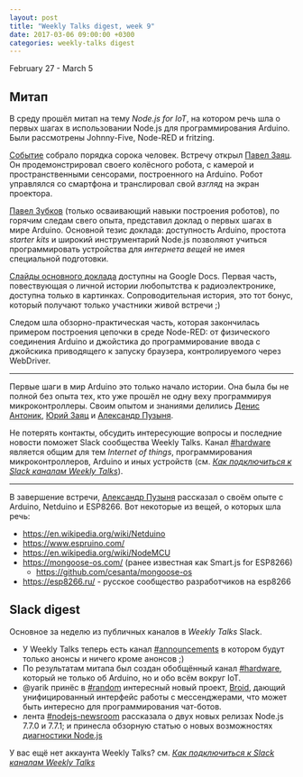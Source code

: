 ```yaml
---
layout: post
title: "Weekly Talks digest, week 9"
date: 2017-03-06 09:00:00 +0300
categories: weekly-talks digest
---
```


February 27 - March 5

## Митап

В среду прошёл митап на тему _Node.js for IoT_, на котором речь шла о первых
шагах в использовании Node.js для программирования Arduino. Были рассмотрены
Johnny-Five, Node-RED и fritzing.

[Событие][] собрало порядка сорока человек. Встречу открыл [Павел Заяц][]. Он
продемонстрировал своего колёсного робота, с камерой и пространственными
сенсорами, построенного на Arduino. Робот управлялся со смартфона и
транслировал свой _взгляд_ на экран проектора.

[Событие]: https://www.facebook.com/events/157821608061410/
[Павел Заяц]: https://vk.com/ded_c_balalaikoi

[Павел Зубков][] (только осваивающий навыки построения роботов), по горячим
следам свего опыта, представил доклад о первых шагах в мире Arduino. Основной
тезис доклада: доступность Arduino, простота _starter kits_ и широкий
инструментарий Node.js позволяют учиться программировать устройства для
_интернета вещей_ не имея специальной подготовки.

[Павел Зубков]: https://www.facebook.com/pavel.zubkou

[Слайды основного доклада][slides] доступны на Google Docs. Первая часть,
повествующая о личной истории любопытства к радиоэлектронике, доступна только
в картинках. Сопроводительная история, это тот бонус, который получают только
участники живой встречи ;)

[slides]: https://docs.google.com/presentation/d/14yaGIR_gkd2sT4VOl6PqSuc3PYE6dqnqIH55MjQXWLA

Следом шла обзорно-практическая часть, которая
закончилась примером построения цепочки в среде Node-RED: от физического
соединения Arduino и джойстика до программирование ввода с джойскика
приводящего к запуску браузера, контролируемого через WebDriver.

---

Первые шаги в мир Arduino это только начало истории. Она была бы не полной без
опыта тех, кто уже прошёл не одну веху программируя микроконтроллеры. Своим
опытом и знаниями делились [Денис Антоник][], [Юрий Заяц][] и
[Александр Пузыня][].

[Денис Антоник]: https://vk.com/id6887066
[Юрий Заяц]: https://www.facebook.com/yury.zayats.1
[Александр Пузыня]: https://www.facebook.com/profile.php?id=100001527677861

Не потерять контакты, обсудить интересующие вопросы и последние новости поможет
Slack сообщества Weekly Talks. Канал [#hardware][] является общим для тем
_Internet of things_, программирования микроконтроллеров, Arduino и иных
устройств (см. [_Как подключиться к Slack каналам Weekly Talks_][how-to-slack]).

[how-to-slack]: ../how-to-slack.md

---

В завершение встречи, [Александр Пузыня][] рассказал о своём опыте с Arduino,
Netduino и ESP8266. Вот некоторые из вещей, о которых шла речь:

- https://en.wikipedia.org/wiki/Netduino
- https://www.espruino.com/
- https://en.wikipedia.org/wiki/NodeMCU
- https://mongoose-os.com/ (ранее известная как Smart.js for ESP8266)
  - https://github.com/cesanta/mongoose-os
- https://esp8266.ru/ - русское сообщество разработчиков на esp8266

## Slack digest

Основное за неделю из публичных каналов в _Weekly Talks_ Slack.

- У Weekly Talks теперь есть канал [#announcements][] в котором будут только
  анонсы и ничего кроме анонсов ;)
- По результатам митапа был создан обобщённый канал [#hardware][], который не
  только об Arduino, но и обо всём вокруг IoT.
- @yarik принёс в [#random][] интересный новый проект, [Broid][], дающий
  унифицированный интерфейс работы с мессенджерами, что может быть интересно
  для программирования чат-ботов.
- лента [#nodejs-newsroom][] рассказала о двух новых релизах Node.js 7.7.0 и
  7.7.1; и принесла обзорную статью о новых возможностях
  [диагностики Node.js][diag]

[#announcements]: https://weekly-talks.slack.com/messages/announcements/
[#hardware]: https://weekly-talks.slack.com/messages/hardware/
[#random]: https://weekly-talks.slack.com/messages/random/
[#nodejs-newsroom]: https://weekly-talks.slack.com/messages/nodejs-newsroom/
[Broid]: https://github.com/broidHQ/integrations
[diag]: https://nodejs.org/en/blog/wg/diag-wg-update-2017-02/

У вас ещё нет аккаунта Weekly Talks? см. [_Как подключиться к Slack каналам Weekly Talks_][how-to-slack]
